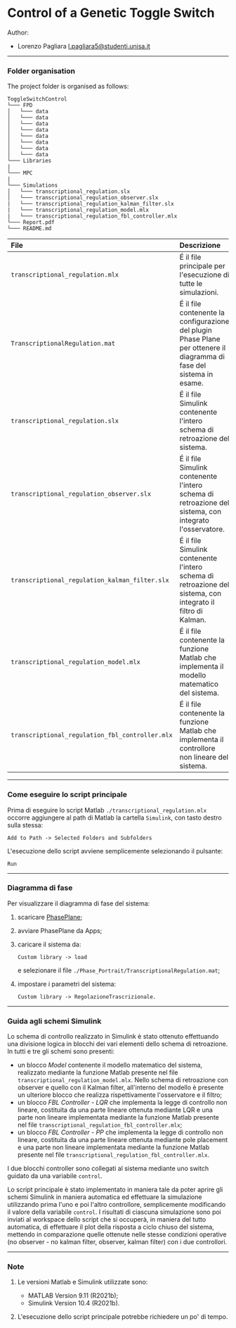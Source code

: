 # Control of a Genetic Toggle Switch

Author:
* Lorenzo Pagliara <l.pagliara5@studenti.unisa.it>

***
### Folder organisation
The project folder is organised as follows:

```
ToggleSwitchControl
└─── FPD
│   └─── data
│   └─── data
│   └─── data
│   └─── data
│   └─── data
│   └─── data
│   └─── data
│   └─── data
└─── Libraries
|
└─── MPC
|
└─── Simulations
│   └─── transcriptional_regulation.slx
│   └─── transcriptional_regulation_observer.slx
|   └─── transcriptional_regulation_kalman_filter.slx
|   └─── transcriptional_regulation_model.mlx
|   └─── transcriptional_regulation_fbl_controller.mlx   
└─── Report.pdf
└─── README.md
```

|File|Descrizione|
|:---|:---| 
|`transcriptional_regulation.mlx`| É il file principale per l'esecuzione di tutte le simulazioni.|
|`TranscriptionalRegulation.mat`| É il file contenente la configurazione del plugin Phase Plane per ottenere il diagramma di fase del sistema in esame.|
|`transcriptional_regulation.slx`| É il file Simulink contenente l'intero schema di retroazione del sistema.|
|`transcriptional_regulation_observer.slx`| É il file Simulink contenente l'intero schema di retroazione del sistema, con integrato l'osservatore.|
|`transcriptional_regulation_kalman_filter.slx`| É il file Simulink contenente l'intero schema di retroazione del sistema, con integrato il filtro di Kalman.|
|`transcriptional_regulation_model.mlx`| É il file contenente la funzione Matlab che implementa il modello matematico del sistema.|
|`transcriptional_regulation_fbl_controller.mlx`| É il file contenente la funzione Matlab che implementa il controllore non lineare del sistema.|

***
### Come eseguire lo script principale
Prima di eseguire lo script Matlab  `./transcriptional_regulation.mlx` occorre aggiungere al path di Matlab la cartella `Simulink`, con tasto destro sulla stessa:

```
Add to Path -> Selected Folders and Subfolders
```
L'esecuzione dello script avviene semplicemente selezionando il pulsante:

```
Run
```

***

### Diagramma di fase
Per visualizzare il diagramma di fase del sistema:

1. scaricare [PhasePlane](https://it.mathworks.com/matlabcentral/fileexchange/91705-phase-plane-and-slope-field-apps?s_tid=srchtitle_Phase%2520Plane_2);
2. avviare PhasePlane da Apps;
3. caricare il sistema da:

    ```
    Custom library -> load
    ```
    e selezionare il file `./Phase_Portrait/TranscriptionalRegulation.mat`;
4. impostare i parametri del sistema:

    ```
    Custom library -> RegolazioneTrascrizionale.
    ```

***

### Guida agli schemi Simulink
Lo schema di controllo realizzato in Simulink è stato ottenuto effettuando una divisione logica in blocchi dei vari elementi dello schema di retroazione. In tutti e tre gli schemi sono presenti:

* un blocco *Model* contenente il modello matematico del sistema, realizzato mediante la funzione Matlab presente nel file `transcriptional_regulation_model.mlx`. Nello schema di retroazione con observer e quello con il Kalman filter, all'interno del modello è presente un ulteriore blocco che realizza rispettivamente l'osservatore e il filtro;
* un blocco *FBL Controller - LQR* che implementa la legge di controllo non lineare, costituita da una parte lineare ottenuta mediante LQR e una parte non lineare implementata mediante la funzione Matlab presente nel file `transcriptional_regulation_fbl_controller.mlx`;
* un blocco *FBL Controller - PP* che implementa la legge di controllo non lineare, costituita da una parte lineare ottenuta mediante pole placement e una parte non lineare implementata mediante la funzione Matlab presente nel file `transcriptional_regulation_fbl_controller.mlx`.

I due blocchi controller sono collegati al sistema mediante uno switch guidato da una variabile `control`. 

Lo script principale è stato implementato in maniera tale da poter aprire gli schemi Simulink in maniera automatica ed effettuare la simulazione utilizzando prima l'uno e poi l'altro controllore, semplicemente modificando il valore della variabile `control`. I risultati di ciascuna simulazione sono poi inviati al workspace dello script che si occuperà, in maniera del tutto automatica, di effettuare il plot della risposta a ciclo chiuso del sistema, mettendo in comparazione quelle ottenute nelle stesse condizioni operative (no observer - no kalman filter, observer, kalman filter) con i due controllori.

***

### Note

1. Le versioni Matlab e Simulink utilizzate sono:

    * MATLAB  Version 9.11 (R2021b);
    * Simulink Version 10.4 (R2021b).
2. L'esecuzione dello script principale potrebbe richiedere un po' di tempo.
